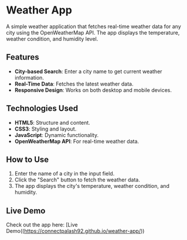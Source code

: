 # Weather App

A simple weather application that fetches real-time weather data for any city using the OpenWeatherMap API. The app displays the temperature, weather condition, and humidity level.

## Features
- **City-based Search**: Enter a city name to get current weather information.
- **Real-Time Data**: Fetches the latest weather data.
- **Responsive Design**: Works on both desktop and mobile devices.

## Technologies Used
- **HTML5**: Structure and content.
- **CSS3**: Styling and layout.
- **JavaScript**: Dynamic functionality.
- **OpenWeatherMap API**: For real-time weather data.

## How to Use
1. Enter the name of a city in the input field.
2. Click the "Search" button to fetch the weather data.
3. The app displays the city's temperature, weather condition, and humidity.

## Live Demo
Check out the app here: [Live Demo((https://connectpalash92.github.io/weather-app/)) 
